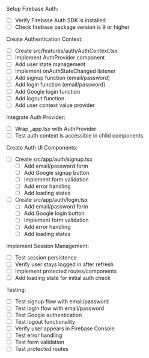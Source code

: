 Setup Firebase Auth:

- [ ] Verify Firebase Auth SDK is installed
- [ ] Check firebase package version is 9 or higher

Create Authentication Context:

- [ ] Create src/features/auth/AuthContext.tsx
- [ ] Implement AuthProvider component
- [ ] Add user state management
- [ ] Implement onAuthStateChanged listener
- [ ] Add signup function (email/password)
- [ ] Add login function (email/password)
- [ ] Add Google login function
- [ ] Add logout function
- [ ] Add user context value provider

Integrate Auth Provider:

- [ ] Wrap \_app.tsx with AuthProvider
- [ ] Test auth context is accessible in child components

Create Auth UI Components:

- [ ] Create src/app/auth/signup.tsx
  - [ ] Add email/password form
  - [ ] Add Google signup button
  - [ ] Implement form validation
  - [ ] Add error handling
  - [ ] Add loading states
- [ ] Create src/app/auth/login.tsx
  - [ ] Add email/password form
  - [ ] Add Google login button
  - [ ] Implement form validation
  - [ ] Add error handling
  - [ ] Add loading states

Implement Session Management:

- [ ] Test session persistence
- [ ] Verify user stays logged in after refresh
- [ ] Implement protected routes/components
- [ ] Add loading state for initial auth check

Testing:

- [ ] Test signup flow with email/password
- [ ] Test login flow with email/password
- [ ] Test Google authentication
- [ ] Test logout functionality
- [ ] Verify user appears in Firebase Console
- [ ] Test error handling
- [ ] Test form validation
- [ ] Test protected routes
